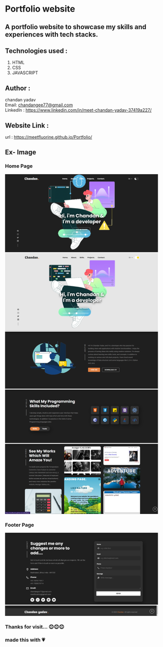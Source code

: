 # Portfolio website 

## A portfolio website to showcase my skills and experiences with tech stacks.

## Technologies used :
   1. HTML
   2. CSS
   3. JAVASCRIPT

## Author :
   chandan yadav
   <br>
   Email: chandangee77@gmail.com
   <br>
   LinkedIn : https://www.linkedin.com/in/meet-chandan-yadav-37419a227/

## Website Link :
   url : https://meetfluorine.github.io/Portfolio/

## Ex- Image
### Home Page
![Screenshot 2023-12-19 222803](https://github.com/MeetFluorine/Projects/blob/main/portfolioO/images/visual/screenshot1.png)
![Screenshot 2023-12-19 220750](https://github.com/MeetFluorine/Projects/blob/main/portfolioO/images/visual/screenshot2.png)
![Screenshot 2023-12-19 220838](https://github.com/MeetFluorine/Projects/blob/main/portfolioO/images/visual/screenshot3.png)
![Screenshot 2023-12-19 220936](https://github.com/MeetFluorine/Projects/blob/main/portfolioO/images/visual/screenshot4.png)
![Screenshot 2023-12-19 221028](https://github.com/MeetFluorine/Projects/blob/main/portfolioO/images/visual/screenshot5.png)

### Footer Page
![Screenshot 2023-12-19 221108](https://github.com/MeetFluorine/Projects/blob/main/portfolioO/images/visual/screenshot6.png)
![Screenshot 2023-12-19 221136](https://github.com/MeetFluorine/Projects/blob/main/portfolioO/images/visual/screenshot7.png)


### Thanks for visit... 😊😊😊

### made this with 💗
